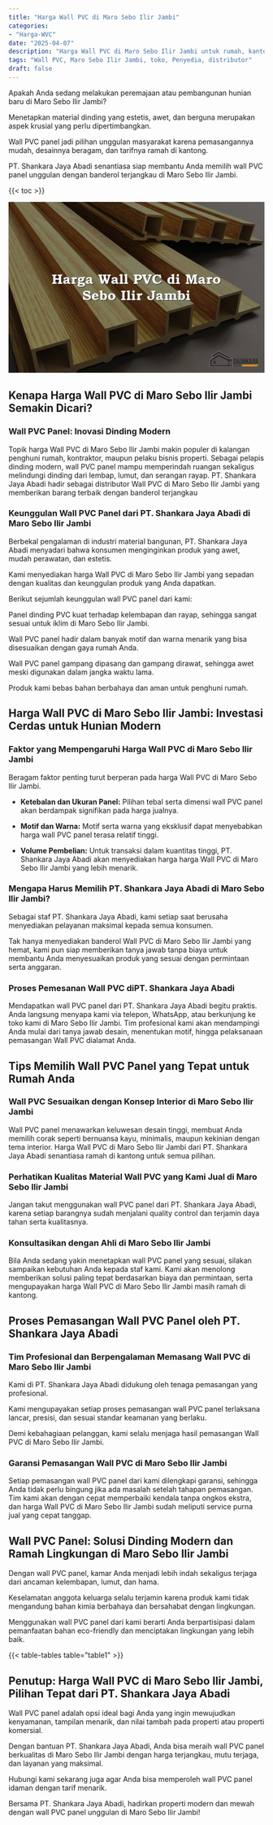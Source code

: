 ```yaml
---
title: "Harga Wall PVC di Maro Sebo Ilir Jambi"
categories: 
- "Harga-WVC"
date: "2025-04-07"
description: "Harga Wall PVC di Maro Sebo Ilir Jambi untuk rumah, kantor, serta gerai. Produk unggulan, pilihan motif, pilihan warna elegan, dengan layanan instalasi dikerjakan oleh teknisi ahli serta garansi resmi!|Servis distribusi Wall PVC di Maro Sebo Ilir Jambi untuk keperluan tempat tinggal, office, atau ritel, dengan panel unggulan dan penempatan oleh teknisi berpengalaman serta garansi resmi.|Alternatif Wall PVC di Maro Sebo Ilir Jambi yang terpercaya bagi rumah, kantor, dan gerai, bersama panel terbaik dan penempatan dikerjakan oleh tim berpengalaman serta garansi resmi.|Penyediaan Wall PVC di Maro Sebo Ilir Jambi untuk tempat tinggal, office, serta toko, dengan panel berkualitas dan pemasangan dikerjakan oleh tim profesional, dilengkapi beserta jaminan resmi.}"
tags: "Wall PVC, Maro Sebo Ilir Jambi, toko, Penyedia, distributor"
draft: false
---
```


Apakah Anda sedang melakukan peremajaan atau pembangunan hunian baru di Maro Sebo Ilir Jambi?

Menetapkan material dinding yang estetis, awet, dan berguna merupakan aspek krusial yang perlu dipertimbangkan.

Wall PVC panel jadi pilihan unggulan masyarakat karena pemasangannya mudah, desainnya beragam, dan tarifnya ramah di kantong.

PT. Shankara Jaya Abadi senantiasa siap membantu Anda memilih wall PVC panel unggulan dengan banderol terjangkau di Maro Sebo Ilir Jambi.

{{< toc >}}

![Harga Wall PVC di Maro Sebo Ilir Jambi](/images/Harga-WVC/Harga-Wall-PVC-di-Maro-Sebo-Ilir-Jambi.png)


## Kenapa Harga Wall PVC di Maro Sebo Ilir Jambi Semakin Dicari?

### Wall PVC Panel: Inovasi Dinding Modern

Topik harga Wall PVC di Maro Sebo Ilir Jambi makin populer di kalangan penghuni rumah, kontraktor, maupun pelaku bisnis properti. Sebagai pelapis dinding modern, wall PVC panel mampu memperindah ruangan sekaligus melindungi dinding dari lembap, lumut, dan serangan rayap. PT. Shankara Jaya Abadi hadir sebagai distributor Wall PVC di Maro Sebo Ilir Jambi yang memberikan barang terbaik dengan banderol terjangkau

### Keunggulan Wall PVC Panel dari PT. Shankara Jaya Abadi di Maro Sebo Ilir Jambi

Berbekal pengalaman di industri material bangunan, PT. Shankara Jaya Abadi menyadari bahwa konsumen menginginkan produk yang awet, mudah perawatan, dan estetis.

Kami menyediakan harga Wall PVC di Maro Sebo Ilir Jambi yang sepadan dengan kualitas dan keunggulan produk yang Anda dapatkan.

Berikut sejumlah keunggulan wall PVC panel dari kami:

Panel dinding PVC kuat terhadap kelembapan dan rayap, sehingga sangat sesuai untuk iklim di Maro Sebo Ilir Jambi.

Wall PVC panel hadir dalam banyak motif dan warna menarik yang bisa disesuaikan dengan gaya rumah Anda.

Wall PVC panel gampang dipasang dan gampang dirawat, sehingga awet meski digunakan dalam jangka waktu lama.

Produk kami bebas bahan berbahaya dan aman untuk penghuni rumah.

## Harga Wall PVC di Maro Sebo Ilir Jambi: Investasi Cerdas untuk Hunian Modern

### Faktor yang Mempengaruhi Harga Wall PVC di Maro Sebo Ilir Jambi

Beragam faktor penting turut berperan pada harga Wall PVC di Maro Sebo Ilir Jambi.

- **Ketebalan dan Ukuran Panel:** Pilihan tebal serta dimensi wall PVC panel akan berdampak signifikan pada harga jualnya.

- **Motif dan Warna:** Motif serta warna yang eksklusif dapat menyebabkan harga wall PVC panel terasa relatif tinggi.

- **Volume Pembelian:** Untuk transaksi dalam kuantitas tinggi, PT. Shankara Jaya Abadi akan menyediakan harga harga Wall PVC di Maro Sebo Ilir Jambi yang lebih menarik.

### Mengapa Harus Memilih PT. Shankara Jaya Abadi di Maro Sebo Ilir Jambi?

Sebagai staf PT. Shankara Jaya Abadi, kami setiap saat berusaha menyediakan pelayanan maksimal kepada semua konsumen.

Tak hanya menyediakan banderol Wall PVC di Maro Sebo Ilir Jambi yang hemat, kami pun siap memberikan tanya jawab tanpa biaya untuk membantu Anda menyesuaikan produk yang sesuai dengan permintaan serta anggaran.

### Proses Pemesanan Wall PVC diPT. Shankara Jaya Abadi

Mendapatkan wall PVC panel dari PT. Shankara Jaya Abadi begitu praktis. Anda langsung menyapa kami via telepon, WhatsApp, atau berkunjung ke toko kami di Maro Sebo Ilir Jambi. Tim profesional kami akan mendampingi Anda mulai dari tanya jawab desain, menentukan motif, hingga pelaksanaan pemasangan Wall PVC dialamat Anda.

## Tips Memilih Wall PVC Panel yang Tepat untuk Rumah Anda

### Wall PVC Sesuaikan dengan Konsep Interior di Maro Sebo Ilir Jambi

Wall PVC panel menawarkan keluwesan desain tinggi, membuat Anda memilih corak seperti bernuansa kayu, minimalis, maupun kekinian dengan tema interior. Harga Wall PVC di Maro Sebo Ilir Jambi dari PT. Shankara Jaya Abadi senantiasa ramah di kantong untuk semua pilihan.

### Perhatikan Kualitas Material Wall PVC yang Kami Jual di Maro Sebo Ilir Jambi

Jangan takut menggunakan wall PVC panel dari PT. Shankara Jaya Abadi, karena setiap barangnya sudah menjalani quality control dan terjamin daya tahan serta kualitasnya.

### Konsultasikan dengan Ahli di Maro Sebo Ilir Jambi

Bila Anda sedang yakin menetapkan wall PVC panel yang sesuai, silakan sampaikan kebutuhan Anda kepada staf kami. Kami akan menolong memberikan solusi paling tepat berdasarkan biaya dan permintaan, serta mengupayakan harga Wall PVC di Maro Sebo Ilir Jambi masih ramah di kantong.

## Proses Pemasangan Wall PVC Panel oleh PT. Shankara Jaya Abadi

### Tim Profesional dan Berpengalaman Memasang Wall PVC di Maro Sebo Ilir Jambi

Kami di PT. Shankara Jaya Abadi didukung oleh tenaga pemasangan yang profesional.

Kami mengupayakan setiap proses pemasangan wall PVC panel terlaksana lancar, presisi, dan sesuai standar keamanan yang berlaku.

Demi kebahagiaan pelanggan, kami selalu menjaga hasil pemasangan Wall PVC di Maro Sebo Ilir Jambi.

### Garansi Pemasangan Wall PVC di Maro Sebo Ilir Jambi

Setiap pemasangan wall PVC panel dari kami dilengkapi garansi, sehingga Anda tidak perlu bingung jika ada masalah setelah tahapan pemasangan. Tim kami akan dengan cepat memperbaiki kendala tanpa ongkos ekstra, dan harga Wall PVC di Maro Sebo Ilir Jambi sudah meliputi service purna jual yang cepat tanggap.

## Wall PVC Panel: Solusi Dinding Modern dan Ramah Lingkungan di Maro Sebo Ilir Jambi

Dengan wall PVC panel, kamar Anda menjadi lebih indah sekaligus terjaga dari ancaman kelembapan, lumut, dan hama.

Keselamatan anggota keluarga selalu terjamin karena produk kami tidak mengandung bahan kimia berbahaya dan bersahabat dengan lingkungan.

Menggunakan wall PVC panel dari kami berarti Anda berpartisipasi dalam pemanfaatan bahan eco-friendly dan menciptakan lingkungan yang lebih baik.

{{< table-tables table="table1" >}}

## Penutup: Harga Wall PVC di Maro Sebo Ilir Jambi, Pilihan Tepat dari PT. Shankara Jaya Abadi

Wall PVC panel adalah opsi ideal bagi Anda yang ingin mewujudkan kenyamanan, tampilan menarik, dan nilai tambah pada properti atau properti komersial.

Dengan bantuan PT. Shankara Jaya Abadi, Anda bisa meraih wall PVC panel berkualitas di Maro Sebo Ilir Jambi dengan harga terjangkau, mutu terjaga, dan layanan yang maksimal.

Hubungi kami sekarang juga agar Anda bisa memperoleh wall PVC panel idaman dengan tarif menarik.

Bersama PT. Shankara Jaya Abadi, hadirkan properti modern dan mewah dengan wall PVC panel unggulan di Maro Sebo Ilir Jambi!